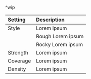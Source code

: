 ^wip

| Setting      | Description         |
| :----------- | :------------------ |
| Style    | Lorem ipsum         |
|              | Rough Lorem ipsum |
|              | Rocky Lorem ipsum |
| Strength | Lorem ipsum         |
| Coverage | Lorem ipsum         |
| Density  | Lorem ipsum         |

